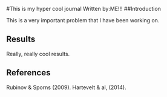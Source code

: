 #This is my hyper cool journal
Written by:ME!!!
##Introduction

This is a very important problem that I have been working on.

## Results

Really, really cool results.

## References 

Rubinov & Sporns (2009).
Hartevelt & al, (2014).
